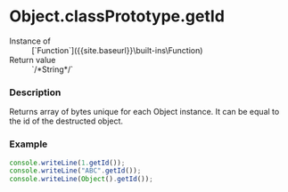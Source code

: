 # Object.classPrototype.getId

<dl>
<dt> Instance of </dt><dd markdown="1">
 [`Function`]({{site.baseurl}}\built-ins\Function) 
</dd>
<dt> Return value </dt><dd markdown="1">
 `/*String*/` 
</dd>
</dl>

### Description

Returns array of bytes unique for each Object instance.
It can be equal to the id of the destructed object.

### Example

```js
console.writeLine(1.getId());
console.writeLine("ABC".getId());
console.writeLine(Object().getId());
```

